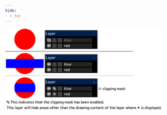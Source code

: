 ```yaml
---
hide:
  - toc
---
```


<!-- https://steamcommunity.com/sharedfiles/filedetails/?id=2954702988 -->

![clipping_mask](./image/clipping_mask.png)
